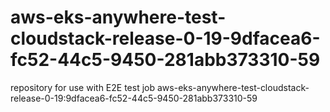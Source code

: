 # aws-eks-anywhere-test-cloudstack-release-0-19-9dfacea6-fc52-44c5-9450-281abb373310-59
repository for use with E2E test job aws-eks-anywhere-test-cloudstack-release-0-19:9dfacea6-fc52-44c5-9450-281abb373310-59
